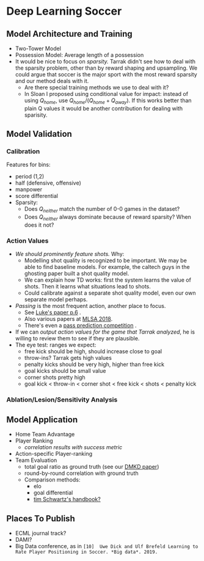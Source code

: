 # Deep Learning Soccer

## Model Architecture and Training

- Two-Tower Model
- Possession Model: Average length of a possession
- It would be nice to focus on *sparsity.* Tarrak didn't see how to deal with the sparsity problem, other than by reward shaping and upsampling. We could argue that soccer is the major sport with the most reward sparsity and our method deals with it. 
  - Are there special training methods we use to deal with it?
  - In Sloan I proposed using conditional value for impact: instead of using $Q_{home}$, use $Q_{home}/(Q_{home}+Q_{away})$. If this works better than plain Q values it would be another contribution for dealing with sparisity.

## Model Validation

### Calibration

Features for bins:

- period (1,2)
- half (defensive, offensive)
- manpower
- score differential
- Sparsity:
  - Does $Q_{neither}$ match the number of 0-0 games in the dataset?
  - Does $Q_{neither}$ always dominate because of reward sparsity? When does it not?

### Action Values

- *We should prominently feature shots.* Why:
  - Modelling shot quality is recognized to be important. We may be able to find baseline models. For example, the caltech guys in the ghosting paper built a shot quality model.
  - We can explain how TD works: first the system learns the value of shots. Then it learns what situations lead to shots. 
  - Could calibrate against a separate shot quality model, even our own separate model perhaps.
- *Passing* is the most frequent action, another place to focus. 
  - See [Luke's paper p.6](http://www.sloansportsconference.com/wp-content/uploads/2019/02/Decomposing-the-Immeasurable-Sport.pdf) . 
  - Also various papers at [MLSA 2018](https://dtai.cs.kuleuven.be/events/MLSA18/schedule.php). 
  - There's even a [pass prediction competition](https://github.com/JanVanHaaren/mlsa18-pass-prediction) .
- If we can *output action values for the game that Tarrak analyzed*, he is willing to review them to see if they are plausible.
- The eye test: ranges we expect:
  - free kick should be high, should increase close to goal
  - throw-ins? Tarrak gets high values
  - penalty kicks should be very high, higher than free kick
  - goal kicks should be small value
  - corner shots pretty high
  - goal kick < throw-in < corner shot < free kick < shots < penalty kick

### Ablation/Lesion/Sensitivity Analysis

## Model Application

- Home Team Advantage
- Player Ranking
  - *correlation results with success metric*
- Action-specific Player-ranking
- Team Evaluation
  - total goal ratio as ground truth (see our [DMKD paper](http://rdcu.be/ql8n))
  - round-by-round correlation with ground truth
  - Comparison methods:
    - elo
    - goal differential
    - [tim Schwartz's handbook?](https://www.amazon.com/Handbook-Statistical-Methods-Analyses-Handbooks/dp/1498737366)

## Places To Publish

- ECML journal track?
- DAMI?
- Big Data conference, as in `[10]  Uwe Dick and Ulf Brefeld Learning to Rate Player Positioning in Soccer. *Big data*. 2019. `






